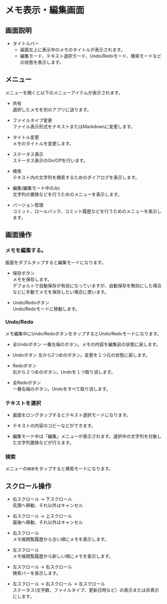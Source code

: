 # メモ表示・編集画面

## 画面説明
- タイトルバー  
  - 画面左上に表示中のメモのタイトルが表示されます。  
  - 編集モード、テキスト選択モード、Undo/Redoモード、検索モードなどの状態を表示します。
  
## メニュー  
メニューを開くと以下のメニューアイテムが表示されます。
- 共有  
  選択したメモを別のアプリに送ります。

- ファイルタイプ変更  
  ファイル表示形式をテキストまたはMarkdownに変更します。

- タイトル変更  
  メモのタイトルを変更します。

- ステータス表示  
  ステータス表示のOn/Offを行います。

- 検索  
  テキスト内の文字列を検索するためのダイアログを表示します。  

- 編集(編集モード中のみ)  
  文字列の置換などを行うためのメニューを表示します。

- バージョン管理  
  コミット、ロールバック、コミット履歴などを行うためのメニューを表示します。
  
  
## 画面操作
### メモを編集する。
画面をダブルタップすると編集モードになります。  

- 保存ボタン  
  メモを保存します。  
  デフォルトで自動保存が有効になっていますが、自動保存を無効にした場合などに手動でメモを保存したい場合に使います。

- Undo/Redoボタン  
  Undo/Redoモードに移動します。  
  
### Undo/Redo
メモ編集中にUndo/RedoボタンをタップするとUndo/Redoモードになります。  
- 全Undoボタン
  一番左端のボタン。メモの内容を編集前の状態に戻します。

- Undoボタン
  左から2つめのボタン。変更を１つ元の状態に戻します。

- Redoボタン  
  右から２つめのボタン。Undoを１つ取り消します。

- 全Redoボタン  
  一番右端のボタン。Undoをすべて取り消します。 

### テキストを選択
- 画面をロングタップするとテキスト選択モードになります。  

- テキストの内容のコピーなどができます。  

- 編集モード中は「編集」メニューが表示されます。選択中の文字列を対象した文字列置換などが行えます。

### 検索
メニューの`検索`をタップすると検索モードになります。  

## スクロール操作
- 右スクロール -> 下スクロール  
  先頭へ移動、それ以外はキャンセル

- 右スクロール -> 上スクロール  
  最後へ移動、それ以外はキャンセル

- 右スクロール  
  メモ帳閲覧履歴から古い順にメモを表示します。

- 左スクロール  
  メモ帳閲覧履歴から新しい順にメモを表示します。

- 左スクロール -> 右スクロール  
  検索バーを表示します。

- 左スクロール -> 右スクロール -> 左スクロール  
  ステータス(文字数、ファイルタイプ、更新日時など）の表示または非表示にします。
  

